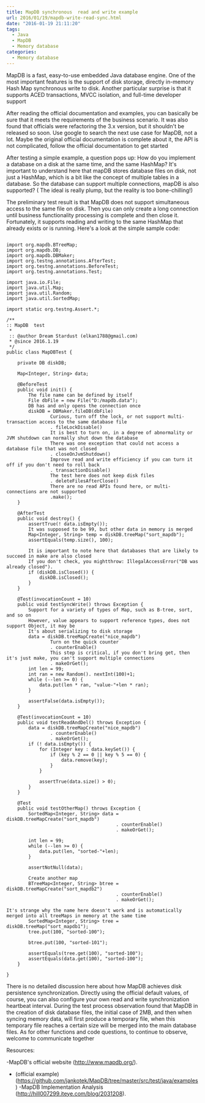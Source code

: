 ```yaml
---
title: MapDB synchronous  read and write example
url: 2016/01/19/mapdb-write-read-sync.html
date: "2016-01-19 21:11:20"
tags: 
  - Java
  - MapDB
  - Memory database
categories:
  - Memory database
---
```


MapDB is a fast, easy-to-use embedded Java database engine. One of the most important features is the support of disk storage, directly in-memory Hash Map synchronous write to disk. Another particular surprise is that it supports ACED transactions, MVCC isolation, and full-time developer support


After reading the official documentation and examples, you can basically be sure that it meets the requirements of the business scenario. It was also found that officials were refactoring the 3.x version, but it shouldn't be released so soon. Use google to search the next use case for MapDB, not a lot. Maybe the original official documentation is complete about it, the API is not complicated, follow the official documentation to get started

<!--more-->

After testing a simple example, a question pops up: How do you implement a database on a disk at the same time, and the same HashMap? It's important to understand here that mapDB stores database files on disk, not just a HashMap, which is a bit like the concept of multiple tables in a database. So the database can support multiple connections, mapDB is also supported? ( The ideal is really plump, but the reality is too bone-chilling!)

The preliminary test result is that  MapDB does not support simultaneous access to the same file on disk. Then you can only create a long connection until business functionality processing is complete and then close it. Fortunately, it supports reading and writing to the same HashMap that already exists or is running. Here's a look at the simple sample code:

```

import org.mapdb.BTreeMap;
import org.mapdb.DB;
import org.mapdb.DBMaker;
import org.testng.annotations.AfterTest;
import org.testng.annotations.BeforeTest;
import org.testng.annotations.Test;

import java.io.File;
import java.util.Map;
import java.util.Random;
import java.util.SortedMap;

import static org.testng.Assert.*;

/**
:: MapDB  test
 *
 :: @author Dream Stardust (elkan1788@gmail.com)
 * @since 2016.1.19
 */
public class MapDBTest {

    private DB diskDB;

    Map<Integer, String> data;

    @BeforeTest
    public void init() {
        The file name can be defined by itself
        File dbFile = new File("D:/mapdb.data");
        DB has and only opens the connection once
        diskDB = DBMaker.fileDB(dbFile)
                Curious, turn off the lock, or not support multi-transaction access to the same database file
                . fileLockDisable()
                It is best to turn on, in a degree of abnormality or JVM shutdown can normally shut down the database
                There was one exception that could not access a database file that was not closed
                . closeOnJvmShutdown()
                Improve read and write efficiency if you can turn it off if you don't need to roll back
                . transactionDisable()
                The test here does not keep disk files
                . deleteFilesAfterClose()
                There are no read APIs found here, or multi-connections are not supported
                .make();
    }

    @AfterTest
    public void destroy() {
        assertTrue(! data.isEmpty());
        It was supposed to be 99, but other data in memory is merged
        Map<Integer, String> temp = diskDB.treeMap("sort_mapdb");
        assertEquals(temp.size(), 100);

        It is important to note here that databases that are likely to succeed in make are also closed
        If you don't check, you mightthrow: IllegalAccessError("DB was already closed").
        if (diskDB.isClosed()) {
            diskDB.isClosed();
        }
    }

    @Test(invocationCount = 10)
    public void testSyncWrite() throws Exception {
        Support for a variety of types of Map, such as B-tree, sort, and so on
        However, value appears to support reference types, does not support Object, it may be
        It's about serializing to disk storage
        data = diskDB.treeMapCreate("nice_mapdb")
                Turn on the quick counter
                . counterEnable()
                This step is critical, if you don't bring get, then it's just make, you can't support multiple connections
                . makeOrGet();
        int len = 99;
        int ran = new Random(). nextInt(100)+1;
        while (--len >= 0) {
            data.put(len * ran, "value-"+len * ran);
        }

        assertFalse(data.isEmpty());
    }

    @Test(invocationCount = 10)
    public void testReadAndDel() throws Exception {
        data = diskDB.treeMapCreate("nice_mapdb")
                . counterEnable()
                . makeOrGet();
        if (! data.isEmpty()) {
            for (Integer key : data.keySet()) {
                if (key % 2 == 0 || key % 5 == 0) {
                    data.remove(key);
                }
            }

            assertTrue(data.size() > 0);
        }
    }

    @Test
    public void testOtherMap() throws Exception {
        SortedMap<Integer, String> data = diskDB.treeMapCreate("sort_mapdb")
                                        . counterEnable()
                                        . makeOrGet();

        int len = 99;
        while (--len >= 0) {
            data.put(len, "sorted-"+len);
        }

        assertNotNull(data);

        Create another map
        BTreeMap<Integer, String> btree = diskDB.treeMapCreate("sort_mapdb2")
                                        . counterEnable()
                                        . makeOrGet();

It's strange why the name here doesn't work and is automatically merged into all treeMaps in memory at the same time
        SortedMap<Integer, String> tree = diskDB.treeMap("sort_mapdb1");
        tree.put(100, "sorted-100");

        btree.put(100, "sorted-101");

        assertEquals(tree.get(100), "sorted-100");
        assertEquals(data.get(100), "sorted-100");
    }

}

```

There is no detailed discussion here about how MapDB achieves disk persistence synchronization. Directly using the official default values, of course, you can also configure your own read and write synchronization heartbeat interval. During the test process observation found that MapDB in the creation of disk database files, the initial case of 2MB, and then when syncing memory data, will first produce a temporary file, when this temporary file reaches a certain size will be merged into the main database files. As for other functions and code questions, to continue to observe, welcome to communicate together


Resources:

-MapDB's  official website (http://www.mapdb.org/).
- (official example) (https://github.com/jankotek/MapDB/tree/master/src/test/java/examples)
-MapDB Implementation Analysis (http://hill007299.iteye.com/blog/2031208).

